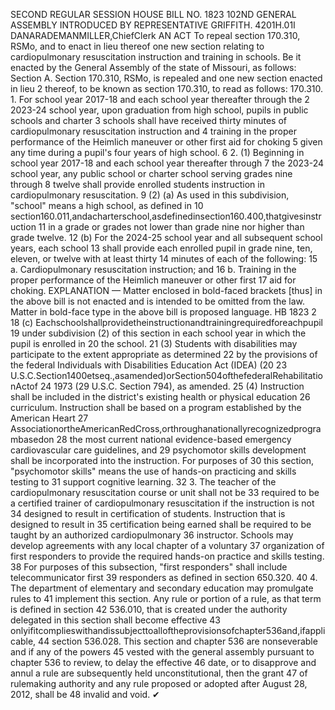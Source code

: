 SECOND REGULAR SESSION
HOUSE BILL NO. 1823
102ND GENERAL ASSEMBLY
INTRODUCED BY REPRESENTATIVE GRIFFITH.
4201H.01I DANARADEMANMILLER,ChiefClerk
AN ACT
To repeal section 170.310, RSMo, and to enact in lieu thereof one new section relating to
cardiopulmonary resuscitation instruction and training in schools.
Be it enacted by the General Assembly of the state of Missouri, as follows:
Section A. Section 170.310, RSMo, is repealed and one new section enacted in lieu
2 thereof, to be known as section 170.310, to read as follows:
170.310. 1. For school year 2017-18 and each school year thereafter through the
2 2023-24 school year, upon graduation from high school, pupils in public schools and charter
3 schools shall have received thirty minutes of cardiopulmonary resuscitation instruction and
4 training in the proper performance of the Heimlich maneuver or other first aid for choking
5 given any time during a pupil's four years of high school.
6 2. (1) Beginning in school year 2017-18 and each school year thereafter through
7 the 2023-24 school year, any public school or charter school serving grades nine through
8 twelve shall provide enrolled students instruction in cardiopulmonary resuscitation.
9 (2) (a) As used in this subdivision, "school" means a high school, as defined in
10 section160.011,andacharterschool,asdefinedinsection160.400,thatgivesinstruction
11 in a grade or grades not lower than grade nine nor higher than grade twelve.
12 (b) For the 2024-25 school year and all subsequent school years, each school
13 shall provide each enrolled pupil in grade nine, ten, eleven, or twelve with at least thirty
14 minutes of each of the following:
15 a. Cardiopulmonary resuscitation instruction; and
16 b. Training in the proper performance of the Heimlich maneuver or other first
17 aid for choking.
EXPLANATION — Matter enclosed in bold-faced brackets [thus] in the above bill is not enacted and is
intended to be omitted from the law. Matter in bold-face type in the above bill is proposed language.
HB 1823 2
18 (c) Eachschoolshallprovidetheinstructionandtrainingrequiredforeachpupil
19 under subdivision (2) of this section in each school year in which the pupil is enrolled in
20 the school.
21 (3) Students with disabilities may participate to the extent appropriate as determined
22 by the provisions of the federal Individuals with Disabilities Education Act (IDEA) (20
23 U.S.C.Section1400etseq.,asamended)orSection504ofthefederalRehabilitationActof
24 1973 (29 U.S.C. Section 794), as amended.
25 (4) Instruction shall be included in the district's existing health or physical education
26 curriculum. Instruction shall be based on a program established by the American Heart
27 AssociationortheAmericanRedCross,orthroughanationallyrecognizedprogrambasedon
28 the most current national evidence-based emergency cardiovascular care guidelines, and
29 psychomotor skills development shall be incorporated into the instruction. For purposes of
30 this section, "psychomotor skills" means the use of hands-on practicing and skills testing to
31 support cognitive learning.
32 3. The teacher of the cardiopulmonary resuscitation course or unit shall not be
33 required to be a certified trainer of cardiopulmonary resuscitation if the instruction is not
34 designed to result in certification of students. Instruction that is designed to result in
35 certification being earned shall be required to be taught by an authorized cardiopulmonary
36 instructor. Schools may develop agreements with any local chapter of a voluntary
37 organization of first responders to provide the required hands-on practice and skills testing.
38 For purposes of this subsection, "first responders" shall include telecommunicator first
39 responders as defined in section 650.320.
40 4. The department of elementary and secondary education may promulgate rules to
41 implement this section. Any rule or portion of a rule, as that term is defined in section
42 536.010, that is created under the authority delegated in this section shall become effective
43 onlyifitcomplieswithandissubjecttoalloftheprovisionsofchapter536and,ifapplicable,
44 section 536.028. This section and chapter 536 are nonseverable and if any of the powers
45 vested with the general assembly pursuant to chapter 536 to review, to delay the effective
46 date, or to disapprove and annul a rule are subsequently held unconstitutional, then the grant
47 of rulemaking authority and any rule proposed or adopted after August 28, 2012, shall be
48 invalid and void.
✔